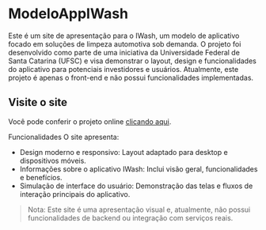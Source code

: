 # ModeloAppIWash

Este é um site de apresentação para o IWash, um modelo de aplicativo focado em soluções de limpeza automotiva sob demanda. O projeto foi desenvolvido como parte de uma iniciativa da Universidade Federal de Santa Catarina (UFSC) e visa demonstrar o layout, design e funcionalidades do aplicativo para potenciais investidores e usuários. Atualmente, este projeto é apenas o front-end e não possui funcionalidades implementadas.

## Visite o site
Você pode conferir o projeto online [clicando aqui](https://matheussilvano.github.io/ModeloAppIWash/).

Funcionalidades
O site apresenta:
- Design moderno e responsivo: Layout adaptado para desktop e dispositivos móveis.
- Informações sobre o aplicativo IWash: Inclui visão geral, funcionalidades e benefícios.
- Simulação de interface do usuário: Demonstração das telas e fluxos de interação principais do aplicativo.

> Nota: Este site é uma apresentação visual e, atualmente, não possui funcionalidades de backend ou integração com serviços reais.
